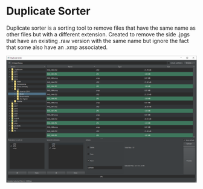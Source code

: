 # Duplicate Sorter

Duplicate sorter is a sorting tool to remove files that have the same name as other files but with a different extension.
Created to remove the side .jpgs that have an existing .raw version with the same name but ignore the fact that some also have an .xmp associated.

![Main ui screenshot](main_ui2.00.png)

